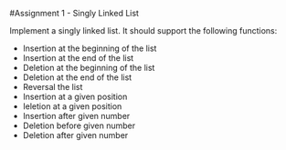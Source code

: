 #Assignment 1 - Singly Linked List

 Implement a singly linked list. It should support the following functions:
 - Insertion at the beginning of the list
 - Insertion at the end of the list
 - Deletion at the beginning of the list
 - Deletion at the end of the list
 - Reversal the list
 - Insertion at a given position
 - Ieletion at a given position
 - Insertion after given number
 - Deletion before given number
 - Deletion after given number